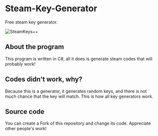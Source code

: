 # Steam-Key-Generator
Free steam key generator.

![SteamKeys++](https://raw.githubusercontent.com/Parad1st/Steam-Key-Generator/main/resources/SteamKeys%2B%2B.png)

## About the program

This program is written in C#, all it does is generate steam codes that will probably work!

## Codes didn't work, why?
Because this is a generator, it generates random keys, and there is not much chance that the key will match. This is how all key generators work.

## Source code
You can create a Fork of this repository and change its code.
Appreciate other people's work!
